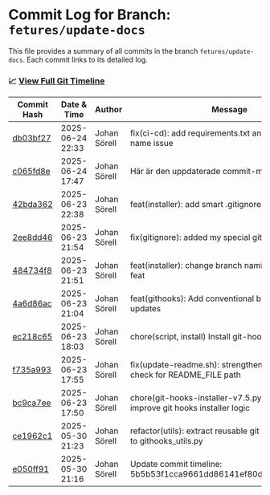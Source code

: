 # Commit Log for Branch: `fetures/update-docs`

This file provides a summary of all commits in the branch `fetures/update-docs`.
Each commit links to its detailed log.

### 📈 [View Full Git Timeline](./git_timeline_report.md)

| Commit Hash | Date & Time       | Author       | Message           |
|-------------|------------------|--------------|-------------------|
| [db03bf27](./db03bf27.md) | 2025-06-24 22:33 | Johan Sörell | fix(ci-cd): add requirements.txt and fix branch name issue |
| [c065fd8e](./c065fd8e.md) | 2025-06-24 17:47 | Johan Sörell | Här är den uppdaterade commit-meddelandet: |
| [42bda362](./42bda362.md) | 2025-06-23 22:38 | Johan Sörell | feat(installer): add smart .gitignore management |
| [2ee8dd46](./2ee8dd46.md) | 2025-06-23 21:54 | Johan Sörell | fix(gitignore): added my special git ignore content |
| [484734f8](./484734f8.md) | 2025-06-23 21:51 | Johan Sörell | feat(installer): change branch naming from chore to feat |
| [4a6d86ac](./4a6d86ac.md) | 2025-06-23 21:04 | Johan Sörell | feat(githooks): Add conventional branch naming for updates |
| [ec218c65](./ec218c65.md) | 2025-06-23 18:03 | Johan Sörell | chore(script, install) Install git-hooks files |
| [f735a993](./f735a993.md) | 2025-06-23 17:55 | Johan Sörell | fix(update-readme.sh): strengthen directory safety check for README_FILE path |
| [bc9ca7ee](./bc9ca7ee.md) | 2025-06-23 17:50 | Johan Sörell | chore(git-hooks-installer-v7.5.py): update and improve git hooks installer logic |
| [ce1962c1](./ce1962c1.md) | 2025-05-30 21:23 | Johan Sörell | refactor(utils): extract reusable git helper functions to githooks_utils.py |
| [e050ff91](./e050ff91.md) | 2025-05-30 21:16 | Johan Sörell | Update commit timeline: 5b5b53f1cca9661dd86141ef80d225203e0da525 |
